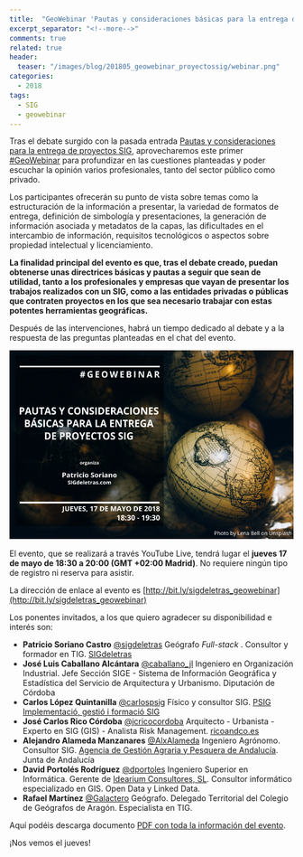 ```yaml
---
title:  "GeoWebinar 'Pautas y consideraciones básicas para la entrega de proyectos SIG'"
excerpt_separator: "<!--more-->"
comments: true
related: true
header:
  teaser: "/images/blog/201805_geowebinar_proyectossig/webinar.png"
categories: 
  - 2018
tags:
  - SIG
  - geowebinar
---
```


Tras el debate surgido con la pasada entrada  [Pautas y consideraciones para la entrega de proyectos SIG](http://www.sigdeletras.com/2018/pautas_y_consideraciones_para_la_entrega_de_proyectos_sig/), aprovecharemos este primer [#GeoWebinar](https://twitter.com/hashtag/GeoWebinar?src=hash) para profundizar en las cuestiones planteadas y poder escuchar la opinión varios profesionales, tanto del sector público como privado. 

Los participantes ofrecerán su punto de vista sobre temas como la estructuración de la información a presentar, la variedad de formatos de entrega, definición de simbología y presentaciones, la generación de información asociada y metadatos de la capas, las dificultades en el intercambio de información, requisitos tecnológicos o aspectos sobre propiedad intelectual y licenciamiento.

**La finalidad principal del evento es que, tras el  debate creado, puedan obtenerse unas directrices básicas y pautas a seguir que sean de  utilidad, tanto a los profesionales y empresas que vayan de presentar los trabajos realizados con un SIG, como a las entidades privadas o públicas que contraten proyectos en los que sea necesario trabajar con estas potentes herramientas geográficas.**

Después de las intervenciones, habrá un tiempo dedicado al debate y a la respuesta de las preguntas planteadas en el chat del evento.

![Flayer Geowebinar](/images/blog/201805_geowebinar_proyectossig/webinar.png)

El evento, que se realizará a través YouTube Live, tendrá lugar el **jueves 17 de mayo de 18:30 a 20:00 (GMT +02:00 Madrid)**. No requiere ningún tipo de registro ni reserva para asistir. 

La dirección de enlace al evento es [http://bit.ly/sigdeletras_geowebinar](http://bit.ly/sigdeletras_geowebinar)

Los ponentes invitados, a los que quiero agradecer su disponibilidad e interés son:

- **Patricio Soriano Castro** [@sigdeletras](https://twitter.com/sigdeletras) Geógrafo *Full-stack* . Consultor y formador en TIG. [SIGdeletras](https://es.linkedin.com/in/patriciosorianocastro)
- **José Luis Caballano Alcántara** [@caballano_jl](https://twitter.com/caballano_jl) Ingeniero en Organización Industrial. Jefe Sección SIGE - Sistema de Información Geográfica y Estadística del Servicio de Arquitectura y Urbanismo. Diputación de Córdoba
- **Carlos López Quintanilla** [@carlospsig](https://twitter.com/carlospsig) Físico y consultor SIG. [PSIG Implementació, gestió i formació SIG](http://psig.es/ca/nosaltres/)
- **José Carlos Rico Córdoba** [@jcricocordoba](https://twitter.com/jcricocordoba)  Arquitecto - Urbanista - Experto en SIG (GIS) - Analista Risk Management. [ricoandco.es](https://t.co/QNGsKRb47r)
- **Alejandro Alameda Manzanares** [@AlxAlameda](https://twitter.com/AlxAlameda) Ingeniero Agrónomo. Consultor SIG.  [Agencia de Gestión Agraria y Pesquera de Andalucía](http://www.juntadeandalucia.es/agenciaagrariaypesquera/agenciaagrariaypesquera/portal/web/principal).  Junta de Andalucía
- **David Portolés Rodríguez**  [@dportoles](https://twitter.com/dportoles) Ingeniero Superior en Informática. Gerente de [Idearium Consultores, SL](http://www.idearium-consultores.com/). Consultor informático especializado en GIS. Open Data y Linked Data.
- **Rafael Martínez** [@Galactero](https://twitter.com/Galactero) Geógrafo. Delegado Territorial del Colegio de Geógrafos de Aragón. Especialista en TIG.

Aquí podéis descarga documento [PDF con toda la información del evento](/images/blog/201805_geowebinar_proyectossig/sigdeltras_geowebinar_info.pdf). 

¡Nos vemos el jueves!

